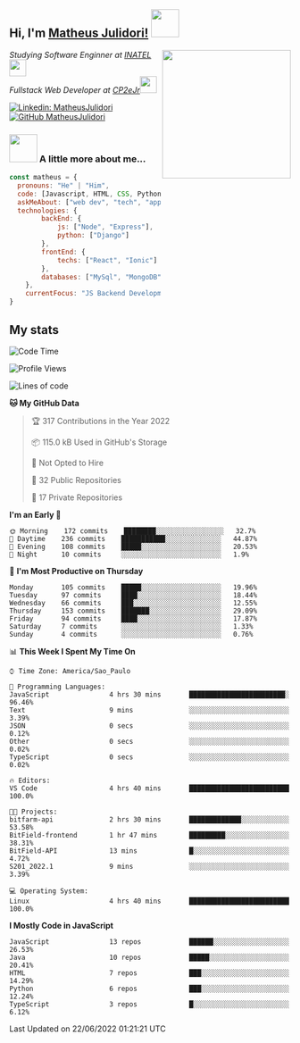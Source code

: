 <h2> Hi, I'm <a href="https://matheusjulidori.github.io" target="_blank">Matheus Julidori!</a> <img src="https://media.giphy.com/media/12oufCB0MyZ1Go/giphy.gif" width="50"></h2>
<img align='right' src="https://media.giphy.com/media/3oKIPnAiaMCws8nOsE/giphy.gif" width="230" height="auto">
<p><em>Studying Software Enginner at <a href="http://www.inatel.br" target="_blank">INATEL</a><img src="https://media.giphy.com/media/fYSnHlufseco8Fh93Z/giphy.gif" width="30"></br>
  Fullstack Web Developer at <a href="http://www.cp2ejr.com.br" target="_blank">CP2eJr</a><img src="https://media.giphy.com/media/WUlplcMpOCEmTGBtBW/giphy.gif" width="30"> 
</em></p>

[![Linkedin: MatheusJulidori](https://img.shields.io/badge/-MatheusJulidori-blue?style=flat-square&logo=Linkedin&logoColor=white&link=https://www.linkedin.com/in/MatheusJulidori/)](https://www.linkedin.com/in/MatheusJulidori/)
[![GitHub MatheusJulidori](https://img.shields.io/github/followers/matheusjulidori?label=follow&style=social)](https://github.com/MatheusJulidori)


### <img src="https://media.giphy.com/media/VgCDAzcKvsR6OM0uWg/giphy.gif" width="50"> A little more about me...  

```javascript
const matheus = {
  pronouns: "He" | "Him",
  code: [Javascript, HTML, CSS, Python, Java, C++, C],
  askMeAbout: ["web dev", "tech", "app dev", "games"],
  technologies: {
        backEnd: {
            js: ["Node", "Express"],
            python: ["Django"]
        },
        frontEnd: {
            techs: ["React", "Ionic"]
        },
        databases: ["MySql", "MongoDB","PostgreSQL"],
    },
    currentFocus: "JS Backend Development",
}
```
<h2>My stats</h2>

<!--START_SECTION:waka-->
![Code Time](http://img.shields.io/badge/Code%20Time-174%20hrs%2057%20mins-blue)

![Profile Views](http://img.shields.io/badge/Profile%20Views-7-blue)

![Lines of code](https://img.shields.io/badge/From%20Hello%20World%20I%27ve%20Written-610%20Thousand%20lines%20of%20code-blue)

**🐱 My GitHub Data** 

> 🏆 317 Contributions in the Year 2022
 > 
> 📦 115.0 kB Used in GitHub's Storage 
 > 
> 🚫 Not Opted to Hire
 > 
> 📜 32 Public Repositories 
 > 
> 🔑 17 Private Repositories  
 > 
**I'm an Early 🐤** 

```text
🌞 Morning    172 commits    ████████░░░░░░░░░░░░░░░░░   32.7% 
🌆 Daytime    236 commits    ███████████░░░░░░░░░░░░░░   44.87% 
🌃 Evening    108 commits    █████░░░░░░░░░░░░░░░░░░░░   20.53% 
🌙 Night      10 commits     ░░░░░░░░░░░░░░░░░░░░░░░░░   1.9%

```
📅 **I'm Most Productive on Thursday** 

```text
Monday       105 commits    █████░░░░░░░░░░░░░░░░░░░░   19.96% 
Tuesday      97 commits     ████░░░░░░░░░░░░░░░░░░░░░   18.44% 
Wednesday    66 commits     ███░░░░░░░░░░░░░░░░░░░░░░   12.55% 
Thursday     153 commits    ███████░░░░░░░░░░░░░░░░░░   29.09% 
Friday       94 commits     ████░░░░░░░░░░░░░░░░░░░░░   17.87% 
Saturday     7 commits      ░░░░░░░░░░░░░░░░░░░░░░░░░   1.33% 
Sunday       4 commits      ░░░░░░░░░░░░░░░░░░░░░░░░░   0.76%

```


📊 **This Week I Spent My Time On** 

```text
⌚︎ Time Zone: America/Sao_Paulo

💬 Programming Languages: 
JavaScript               4 hrs 30 mins       ████████████████████████░   96.46% 
Text                     9 mins              ░░░░░░░░░░░░░░░░░░░░░░░░░   3.39% 
JSON                     0 secs              ░░░░░░░░░░░░░░░░░░░░░░░░░   0.12% 
Other                    0 secs              ░░░░░░░░░░░░░░░░░░░░░░░░░   0.02% 
TypeScript               0 secs              ░░░░░░░░░░░░░░░░░░░░░░░░░   0.02%

🔥 Editors: 
VS Code                  4 hrs 40 mins       █████████████████████████   100.0%

🐱‍💻 Projects: 
bitfarm-api              2 hrs 30 mins       █████████████░░░░░░░░░░░░   53.58% 
BitField-frontend        1 hr 47 mins        █████████░░░░░░░░░░░░░░░░   38.31% 
BitField-API             13 mins             █░░░░░░░░░░░░░░░░░░░░░░░░   4.72% 
S201_2022.1              9 mins              ░░░░░░░░░░░░░░░░░░░░░░░░░   3.39%

💻 Operating System: 
Linux                    4 hrs 40 mins       █████████████████████████   100.0%

```

**I Mostly Code in JavaScript** 

```text
JavaScript               13 repos            ██████░░░░░░░░░░░░░░░░░░░   26.53% 
Java                     10 repos            █████░░░░░░░░░░░░░░░░░░░░   20.41% 
HTML                     7 repos             ███░░░░░░░░░░░░░░░░░░░░░░   14.29% 
Python                   6 repos             ███░░░░░░░░░░░░░░░░░░░░░░   12.24% 
TypeScript               3 repos             █░░░░░░░░░░░░░░░░░░░░░░░░   6.12%

```



 Last Updated on 22/06/2022 01:21:21 UTC
<!--END_SECTION:waka-->
